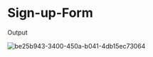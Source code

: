 # Sign-up-Form

Output

![be25b943-3400-450a-b041-4db15ec73064](https://user-images.githubusercontent.com/114070689/193764531-f2445d55-6f76-443a-9166-be2d10cfdaa2.png)
